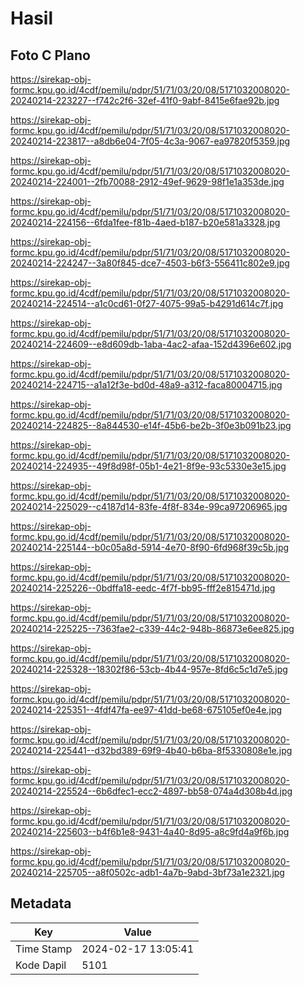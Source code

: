 # Hasil

## Foto C Plano

https://sirekap-obj-formc.kpu.go.id/4cdf/pemilu/pdpr/51/71/03/20/08/5171032008020-20240214-223227--f742c2f6-32ef-41f0-9abf-8415e6fae92b.jpg

https://sirekap-obj-formc.kpu.go.id/4cdf/pemilu/pdpr/51/71/03/20/08/5171032008020-20240214-223817--a8db6e04-7f05-4c3a-9067-ea97820f5359.jpg

https://sirekap-obj-formc.kpu.go.id/4cdf/pemilu/pdpr/51/71/03/20/08/5171032008020-20240214-224001--2fb70088-2912-49ef-9629-98f1e1a353de.jpg

https://sirekap-obj-formc.kpu.go.id/4cdf/pemilu/pdpr/51/71/03/20/08/5171032008020-20240214-224156--6fda1fee-f81b-4aed-b187-b20e581a3328.jpg

https://sirekap-obj-formc.kpu.go.id/4cdf/pemilu/pdpr/51/71/03/20/08/5171032008020-20240214-224247--3a80f845-dce7-4503-b6f3-556411c802e9.jpg

https://sirekap-obj-formc.kpu.go.id/4cdf/pemilu/pdpr/51/71/03/20/08/5171032008020-20240214-224514--a1c0cd61-0f27-4075-99a5-b4291d614c7f.jpg

https://sirekap-obj-formc.kpu.go.id/4cdf/pemilu/pdpr/51/71/03/20/08/5171032008020-20240214-224609--e8d609db-1aba-4ac2-afaa-152d4396e602.jpg

https://sirekap-obj-formc.kpu.go.id/4cdf/pemilu/pdpr/51/71/03/20/08/5171032008020-20240214-224715--a1a12f3e-bd0d-48a9-a312-faca80004715.jpg

https://sirekap-obj-formc.kpu.go.id/4cdf/pemilu/pdpr/51/71/03/20/08/5171032008020-20240214-224825--8a844530-e14f-45b6-be2b-3f0e3b091b23.jpg

https://sirekap-obj-formc.kpu.go.id/4cdf/pemilu/pdpr/51/71/03/20/08/5171032008020-20240214-224935--49f8d98f-05b1-4e21-8f9e-93c5330e3e15.jpg

https://sirekap-obj-formc.kpu.go.id/4cdf/pemilu/pdpr/51/71/03/20/08/5171032008020-20240214-225029--c4187d14-83fe-4f8f-834e-99ca97206965.jpg

https://sirekap-obj-formc.kpu.go.id/4cdf/pemilu/pdpr/51/71/03/20/08/5171032008020-20240214-225144--b0c05a8d-5914-4e70-8f90-6fd968f39c5b.jpg

https://sirekap-obj-formc.kpu.go.id/4cdf/pemilu/pdpr/51/71/03/20/08/5171032008020-20240214-225226--0bdffa18-eedc-4f7f-bb95-fff2e815471d.jpg

https://sirekap-obj-formc.kpu.go.id/4cdf/pemilu/pdpr/51/71/03/20/08/5171032008020-20240214-225225--7363fae2-c339-44c2-948b-86873e6ee825.jpg

https://sirekap-obj-formc.kpu.go.id/4cdf/pemilu/pdpr/51/71/03/20/08/5171032008020-20240214-225328--18302f86-53cb-4b44-957e-8fd6c5c1d7e5.jpg

https://sirekap-obj-formc.kpu.go.id/4cdf/pemilu/pdpr/51/71/03/20/08/5171032008020-20240214-225351--4fdf47fa-ee97-41dd-be68-675105ef0e4e.jpg

https://sirekap-obj-formc.kpu.go.id/4cdf/pemilu/pdpr/51/71/03/20/08/5171032008020-20240214-225441--d32bd389-69f9-4b40-b6ba-8f5330808e1e.jpg

https://sirekap-obj-formc.kpu.go.id/4cdf/pemilu/pdpr/51/71/03/20/08/5171032008020-20240214-225524--6b6dfec1-ecc2-4897-bb58-074a4d308b4d.jpg

https://sirekap-obj-formc.kpu.go.id/4cdf/pemilu/pdpr/51/71/03/20/08/5171032008020-20240214-225603--b4f6b1e8-9431-4a40-8d95-a8c9fd4a9f6b.jpg

https://sirekap-obj-formc.kpu.go.id/4cdf/pemilu/pdpr/51/71/03/20/08/5171032008020-20240214-225705--a8f0502c-adb1-4a7b-9abd-3bf73a1e2321.jpg


## Metadata

| Key        | Value               |
| ---------- | ------------------- |
| Time Stamp | 2024-02-17 13:05:41 |
| Kode Dapil | 5101                |



